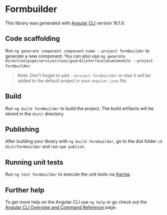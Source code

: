 # Formbuilder

This library was generated with [Angular CLI](https://github.com/angular/angular-cli) version 16.1.0.

## Code scaffolding

Run `ng generate component component-name --project formbuilder` to generate a new component. You can also use `ng generate directive|pipe|service|class|guard|interface|enum|module --project formbuilder`.
> Note: Don't forget to add `--project formbuilder` or else it will be added to the default project in your `angular.json` file. 

## Build

Run `ng build formbuilder` to build the project. The build artifacts will be stored in the `dist/` directory.

## Publishing

After building your library with `ng build formbuilder`, go to the dist folder `cd dist/formbuilder` and run `npm publish`.

## Running unit tests

Run `ng test formbuilder` to execute the unit tests via [Karma](https://karma-runner.github.io).

## Further help

To get more help on the Angular CLI use `ng help` or go check out the [Angular CLI Overview and Command Reference](https://angular.io/cli) page.
